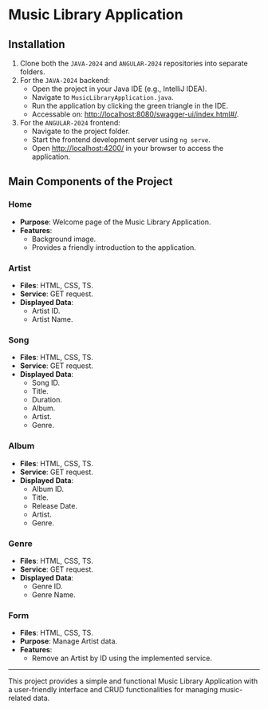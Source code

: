 # Music Library Application

## Installation
1. Clone both the `JAVA-2024` and `ANGULAR-2024` repositories into separate folders.
2. For the `JAVA-2024` backend:
   - Open the project in your Java IDE (e.g., IntelliJ IDEA).
   - Navigate to `MusicLibraryApplication.java`.
   - Run the application by clicking the green triangle in the IDE.
   - Accessable on: [http://localhost:8080/swagger-ui/index.html#/](http://localhost:8080/swagger-ui/index.html#/).
3. For the `ANGULAR-2024` frontend:
   - Navigate to the project folder.
   - Start the frontend development server using `ng serve`.
   - Open [http://localhost:4200/](http://localhost:4200/) in your browser to access the application.


## Main Components of the Project

### Home
- **Purpose**: Welcome page of the Music Library Application.
- **Features**:
  - Background image.
  - Provides a friendly introduction to the application.

### Artist
- **Files**: HTML, CSS, TS.
- **Service**: GET request.
- **Displayed Data**:
  - Artist ID.
  - Artist Name.

### Song
- **Files**: HTML, CSS, TS.
- **Service**: GET request.
- **Displayed Data**:
  - Song ID.
  - Title.
  - Duration.
  - Album.
  - Artist.
  - Genre.

### Album
- **Files**: HTML, CSS, TS.
- **Service**: GET request.
- **Displayed Data**:
  - Album ID.
  - Title.
  - Release Date.
  - Artist.
  - Genre.

### Genre
- **Files**: HTML, CSS, TS.
- **Service**: GET request.
- **Displayed Data**:
  - Genre ID.
  - Genre Name.

### Form
- **Files**: HTML, CSS, TS.
- **Purpose**: Manage Artist data.
- **Features**:
  - Remove an Artist by ID using the implemented service.

---

This project provides a simple and functional Music Library Application with a user-friendly interface and CRUD functionalities for managing music-related data.

